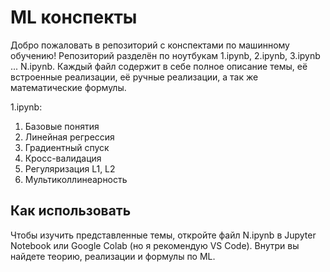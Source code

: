 # ML конспекты

Добро пожаловать в репозиторий с конспектами по машинному обучению! Репозиторий разделён по ноутбукам 1.ipynb, 2.ipynb, 3.ipynb ... N.ipynb.
Каждый файл содержит в себе полное описание темы, её встроенные реализации, её ручные реализации, а так же математические формулы.
 
1.ipynb:
1. Базовые понятия
2. Линейная регрессия
3. Градиентный спуск
4. Кросс-валидация
5. Регуляризация L1, L2
6. Мультиколлинеарность

## Как использовать

Чтобы изучить представленные темы, откройте файл N.ipynb в Jupyter Notebook или Google Colab (но я рекомендую VS Code). Внутри вы найдете теорию, реализации и формулы по ML.

